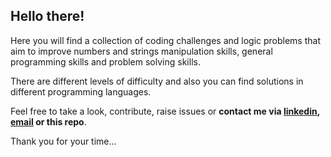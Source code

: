 ## Hello there!
Here you will find a collection of coding challenges and logic problems that aim to improve numbers and strings manipulation skills, general programming skills and problem solving skills.

There are different levels of difficulty and also you can find solutions in different programming languages.


Feel free to take a look, contribute, raise issues or **contact me via [linkedin][@linkedin], [email][@email] or this repo**.

Thank you for your time...




<!-- external links -->
[@linkedin]:https://www.linkedin.com/in/lenielluzardo
[@email]:mailto:lenielluzardo.dev@gmail.com

<!--
GOAL:
  - Interactive application that teach logic, mathematical, and coding challenges and exercises.
  - Let user which challenge wants to interact with.
  - Different implementations of the challenges based on programming language.
  - 

DESIGN:
  - Challenges directories divided by difficulty.
  - Challenges implementation divided by classes / files
  - General input validation.
  - Input validation per challenge.
  - Challenge startup method encapsulate private methods.
  - 


NICETOHAVE:
  - Explain resolving challenge steps after user selects it.
  - Make web app.



-->